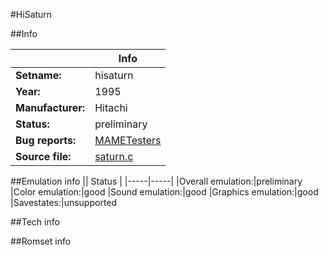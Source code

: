 #HiSaturn

##Info

||Info|
|-----|-----|
|**Setname:**|hisaturn
|**Year:**|1995
|**Manufacturer:**|Hitachi
|**Status:**|preliminary
|**Bug reports:**|[MAMETesters](http://mametesters.org/view_all_set.php?type=1&temporary=y&search=saturn.c)
|**Source file:**|[saturn.c](https://github.com/mamedev/mame/blob/master/src/mess/drivers/saturn.c)

##Emulation info
|| Status |
|-----|-----|
|Overall emulation:|preliminary
|Color emulation:|good
|Sound emulation:|good
|Graphics emulation:|good
|Savestates:|unsupported

##Tech info

##Romset info

<!--- START OF EDITED COMMENT DO NOT TOUCH TEXT ABOVE-->
